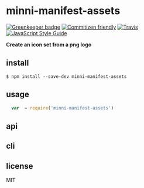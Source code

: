 # minni-manifest-assets

[![Greenkeeper badge](https://badges.greenkeeper.io/santiagogil/minni-manifest-assets.svg)](https://greenkeeper.io/)
[![Commitizen friendly](https://img.shields.io/badge/commitizen-friendly-brightgreen.svg)](http://commitizen.github.io/cz-cli/)
[![Travis](https://img.shields.io/travis/santiagogil/minni-manifest-assets.svg)](https://travis-ci.org/santiagogil/minni-manifest-assets)
[![JavaScript Style Guide](https://img.shields.io/badge/code_style-standard-brightgreen.svg)](https://standardjs.com)

**Create an icon set from a png logo**

## install
`$ npm install --save-dev minni-manifest-assets`

## usage
```js
  var  = require('minni-manifest-assets')

```

## api

## cli

## license
MIT
